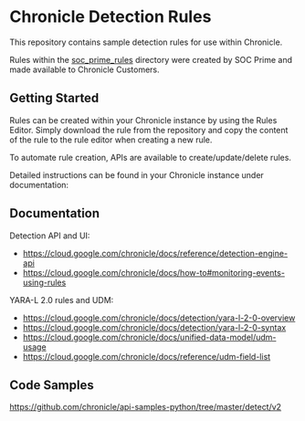 # Chronicle Detection Rules

This repository contains sample detection rules for use within Chronicle.

Rules within the [soc_prime_rules](soc_prime_rules) directory were created by
SOC Prime and made available to Chronicle Customers.

## Getting Started

Rules can be created within your Chronicle instance by using the Rules Editor.
Simply download the rule from the repository and copy the content of the rule to
the rule editor when creating a new rule.

To automate rule creation, APIs are available to create/update/delete rules.

Detailed instructions can be found in your Chronicle instance under
documentation:

## Documentation

Detection API and UI:

*   https://cloud.google.com/chronicle/docs/reference/detection-engine-api
*   https://cloud.google.com/chronicle/docs/how-to#monitoring-events-using-rules

YARA-L 2.0 rules and UDM:

*   https://cloud.google.com/chronicle/docs/detection/yara-l-2-0-overview
*   https://cloud.google.com/chronicle/docs/detection/yara-l-2-0-syntax
*   https://cloud.google.com/chronicle/docs/unified-data-model/udm-usage
*   https://cloud.google.com/chronicle/docs/reference/udm-field-list

## Code Samples

https://github.com/chronicle/api-samples-python/tree/master/detect/v2
